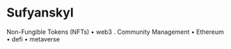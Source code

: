 # Sufyanskyl
Non-Fungible Tokens (NFTs) • web3 . Community Management • Ethereum • defi • metaverse
